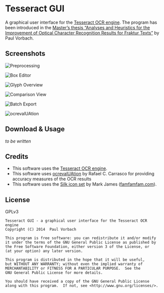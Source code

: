 # Tesseract GUI


A graphical user interface for the [Tesseract OCR engine][tesseract]. The
program has been introduced in the [Master’s thesis “Analyses and Heuristics for
the Improvement of Optical Character Recognition Results for Fraktur
Texts”][thesis] by Paul Vorbach.

[tesseract]: https://code.google.com/p/tesseract-ocr/
[thesis]: http://nbn-resolving.de/urn/resolver.pl?urn:nbn:de:bvb:20-opus-106527


## Screenshots

![Preprocessing](https://raw.githubusercontent.com/tesseract4java/tesseract-gui/master/screenshots/gui-preprocessing.png)

![Box Editor](https://raw.githubusercontent.com/tesseract4java/tesseract-gui/master/screenshots/gui-comparison.png)

![Glyph Overview](https://raw.githubusercontent.com/tesseract4java/tesseract-gui/master/screenshots/gui-glyph-overview.png)

![Comparison View](https://raw.githubusercontent.com/tesseract4java/tesseract-gui/master/screenshots/gui-comparison.png)

![Batch Export](https://raw.githubusercontent.com/tesseract4java/tesseract-gui/master/screenshots/gui-batch-export.png)

![ocrevalUAtion](https://raw.githubusercontent.com/tesseract4java/tesseract-gui/master/screenshots/gui-evaluation.png)


## Download & Usage

_to be written_


## Credits

  - This software uses the [Tesseract OCR engine][tesseract].
  - This software uses [ocrevalUAtion] by Rafael C. Carrasco for providing
    accuracy measures of the OCR results
  - This software uses the [Silk icon set][silk] by Mark James
    ([famfamfam.com]).

[ocrevalUAtion]: https://github.com/impactcentre/ocrevalUAtion
[silk]: http://www.famfamfam.com/lab/icons/silk/
[famfamfam.com]: http://www.famfamfam.com/
[CC-BY-3.0]: http://creativecommons.org/licenses/by/3.0/


## License

GPLv3

~~~
Tesseract GUI - a graphical user interface for the Tesseract OCR engine
Copyright (C) 2014  Paul Vorbach

This program is free software: you can redistribute it and/or modify
it under the terms of the GNU General Public License as published by
the Free Software Foundation, either version 3 of the License, or
(at your option) any later version.

This program is distributed in the hope that it will be useful,
but WITHOUT ANY WARRANTY; without even the implied warranty of
MERCHANTABILITY or FITNESS FOR A PARTICULAR PURPOSE.  See the
GNU General Public License for more details.

You should have received a copy of the GNU General Public License
along with this program.  If not, see <http://www.gnu.org/licenses/>.
~~~
